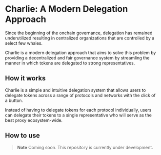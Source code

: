 # Charlie: A Modern Delegation Approach

Since the beginning of the onchain governance, delegation has remained underutilized resulting in centralized organizations that are controlled by a select few whales.

Charlie is a modern delegation approach that aims to solve this problem by providing a decentralized and fair governance system by streamling the manner in which tokens are delegated to strong representatives.

## How it works

Charlie is a simple and intuitive delegation system that allows users to delegate tokens across a range of protocols and networks with the click of a button. 

Instead of having to delegate tokens for each protocol individually, users can delegate their tokens to a single representative who will serve as the best proxy ecosystem-wide.

## How to use

> **Note**
> Coming soon. This repository is currently under development.